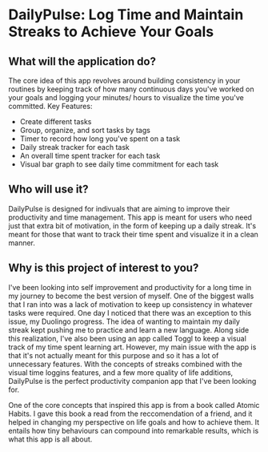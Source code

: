 # DailyPulse: Log Time and Maintain Streaks to Achieve Your Goals

## What will the application do?
The core idea of this app revolves around building consistency in your routines
by keeping track of how many continuous days you've worked on your goals and
logging your minutes/ hours to visualize the time you've committed.
Key Features:
- Create different tasks
- Group, organize, and sort tasks by tags
- Timer to record how long you've spent on a task
- Daily streak tracker for each task
- An overall time spent tracker for each task
- Visual bar graph to see daily time commitment for each task

## Who will use it?
DailyPulse is designed for indivuals that are aiming to improve their productivity
and time management. This app is meant for users who need just that extra bit of
motivation, in the form of keeping up a daily streak. It's meant for those that
want to track their time spent and visualize it in a clean manner.

## Why is this project of interest to you?
I've been looking into self improvement and productivity for a long time in my
journey to become the best version of myself. One of the biggest walls that I ran
into was a lack of motivation to keep up consistency in whatever tasks were
required. One day I noticed that there was an exception to this issue, my Duolingo
progress. The idea of wanting to maintain my daily streak kept pushing me to
practice and learn a new language. Along side this realization, I've also been
using an app called Toggl to keep a visual track of my time spent learning art.
However, my main issue with the app is that it's not actually meant for this purpose
and so it has a lot of unnecessary features. With the concepts of streaks combined
with the visual time loggins features, and a few more quality of life additions,
DailyPulse is the perfect productivity companion app that I've been
looking for.

One of the core concepts that inspired this app is from a book called Atomic 
Habits. I gave this book a read from the reccomendation of a friend, and it helped
in changing my perspective on life goals and how to achieve them. It entails how
tiny behaviours can compound into remarkable results, which is what this app is
all about.